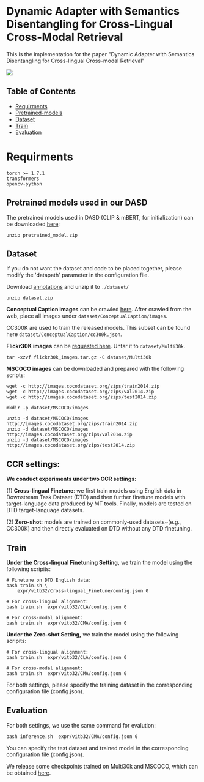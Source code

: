  # Dynamic Adapter with Semantics Disentangling for Cross-Lingual Cross-Modal Retrieval
This is the implementation for the paper "Dynamic Adapter with Semantics Disentangling for Cross-lingual Cross-modal Retrieval" 

 ![](https://github.com/zhiyudongg/DASD/blob/main/framework.png)
 
 ## Table of Contents
* [Requirments](#Requirments)
* [Pretrained-models](#Pretrained-models)
* [Dataset](#Dataset)
* [Train](#Train)
* [Evaluation](#Evaluation)
# Requirments
```
torch >= 1.7.1
transformers
opencv-python
```
## Pretrained models used in our DASD
The pretrained models used in DASD (CLIP & mBERT, for initialization) can be downloaded [here](https://drive.google.com/file/d/1lJU9RwuYTvEd9r9ReM9FyXRxgkxxTStx/view?usp=sharing):
```
unzip pretrained_model.zip
```


## Dataset
If you do not want the dataset and code to be placed together, please modify the 'datapath' parameter in the configuration file.

Download [annotations](https://drive.google.com/file/d/1LWp6RVAXUjHvljB0xUDgIg56jQRzPHcC/view?usp=sharing) and unzip it to `./dataset/`
```
unzip dataset.zip
```
**Conceptual Caption images** can be crawled [here](https://ai.google.com/research/ConceptualCaptions/download). After crawled from the web, place all images under `dataset/ConceptualCaption/images`.

CC300K are used to train the released models. This subset can be found here `dataset/ConceptualCaption/cc300k.json`.

**Flickr30K images** can be [requested here](https://forms.illinois.edu/sec/229675). Untar it to `dataset/Multi30k`.
```
tar -xzvf flickr30k_images.tar.gz -C dataset/Multi30k
```
**MSCOCO images** can be downloaded and prepared with the following scripts:
```
wget -c http://images.cocodataset.org/zips/train2014.zip
wget -c http://images.cocodataset.org/zips/val2014.zip
wget -c http://images.cocodataset.org/zips/test2014.zip

mkdir -p dataset/MSCOCO/images

unzip -d dataset/MSCOCO/images http://images.cocodataset.org/zips/train2014.zip 
unzip -d dataset/MSCOCO/images http://images.cocodataset.org/zips/val2014.zip 
unzip -d dataset/MSCOCO/images http://images.cocodataset.org/zips/test2014.zip 
```

## CCR settings:
**We conduct experiments under two CCR settings:**

(1) **Cross-lingual Finetune**: we first train models using English data in Downstream Task Dataset (DTD) and then further finetune models with target-language data produced by MT tools. Finally, models are tested on DTD target-language datasets.

(2) **Zero-shot**: models are trained on commonly-used datasets~(e.g., CC300K) and then directly evaluated on DTD without any DTD finetuning.



## Train
**Under the Cross-lingual Finetuning Setting,**
we train the model using the following scripits:
```
# Finetune on DTD English data:
bash train.sh \
    expr/vitb32/Cross-lingual_Finetune/config.json 0

# For cross-lingual alignment:
bash train.sh  expr/vitb32/CLA/config.json 0

# For cross-modal alignment:
bash train.sh  expr/vitb32/CMA/config.json 0
```

**Under the Zero-shot Setting,**
we train the model using the following scripits:
```
# For cross-lingual alignment:
bash train.sh  expr/vitb32/CLA/config.json 0

# For cross-modal alignment:
bash train.sh  expr/vitb32/CMA/config.json 0
```
For both settings, please specify the training dataset in the corresponding configuration file (config.json).

## Evaluation
For both settings, we use the same command for evalution: 
```
bash inference.sh  expr/vitb32/CMA/config.json 0
```
You can specify the test dataset and trained model in the corresponding configuration file (config.json).

We release some checkpoints trained on Multi30k and MSCOCO, which can be obtained [here](https://drive.google.com/file/d/1lJU9RwuYTvEd9r9ReM9FyXRxgkxxTStx/view?usp=sharing).
